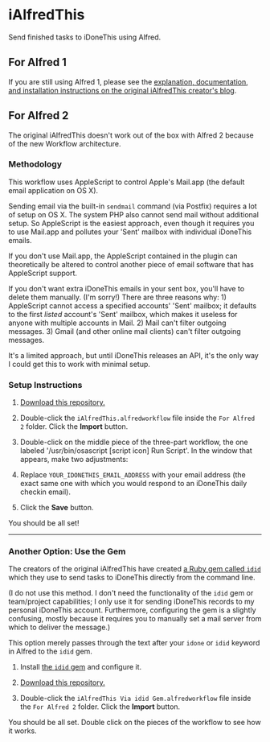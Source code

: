 # iAlfredThis

Send finished tasks to iDoneThis using Alfred.


## For Alfred 1

If you are still using Alfred 1, please see the [explanation, documentation, and installation instructions on the original iAlfredThis creator's blog](http://devblog.springest.com/alfred-app-idonethis-for-logging-your-todos-gtd-style).


## For Alfred 2

The original iAlfredThis doesn't work out of the box with Alfred 2 because of the new Workflow architecture.


### Methodology

This workflow uses AppleScript to control Apple's Mail.app (the default email application on OS X).

Sending email via the built-in `sendmail` command (via Postfix) requires a lot of setup on OS X. The system PHP also cannot send mail without additional setup. So AppleScript is the easiest approach, even though it requires you to use Mail.app and pollutes your 'Sent' mailbox with individual iDoneThis emails.

If you don't use Mail.app, the AppleScript contained in the plugin can theoretically be altered to control another piece of email software that has AppleScript support.

If you don't want extra iDoneThis emails in your sent box, you'll have to delete them manually. (I'm sorry!) There are three reasons why: 1) AppleScript cannot access a specified accounts' 'Sent' mailbox; it defaults to the first *listed* account's 'Sent' mailbox, which makes it useless for anyone with multiple accounts in Mail. 2) Mail can't filter outgoing messages. 3) Gmail (and other online mail clients) can't filter outgoing messages.

It's a limited approach, but until iDoneThis releases an API, it's the only way I could get this to work with minimal setup.


### Setup Instructions

1. [Download this repository.](https://github.com/matthewmcvickar/iAlfredThis/archive/master.zip)

1. Double-click the `iAlfredThis.alfredworkflow` file inside the `For Alfred 2` folder. Click the **Import** button.

1. Double-click on the middle piece of the three-part workflow, the one labeled '/usr/bin/osascript [script icon] Run Script'. In the window that appears, make two adjustments:

1. Replace `YOUR_IDONETHIS_EMAIL_ADDRESS` with your email address (the exact same one with which you would respond to an iDoneThis daily checkin email).

1. Click the **Save** button.

You should be all set!

---

### Another Option: Use the Gem

The creators of the original iAlfredThis have created [a Ruby gem called `idid`](http://devblog.springest.com/idonethis-from-the-command-line-with-the-idid-gem) which they use to send tasks to iDoneThis directly from the command line.

(I do not use this method. I don't need the functionality of the `idid` gem or team/project capabilities; I only use it for sending iDoneThis records to my personal iDoneThis account. Furthermore, configuring the gem is a slightly confusing, mostly because it requires you to manually set a mail server from which to deliver the message.)

This option merely passes through the text after your `idone` or `idid` keyword in Alfred  to the `idid` gem.

1. Install [the `idid` gem](http://devblog.springest.com/idonethis-from-the-command-line-with-the-idid-gem) and configure it.

1. [Download this repository.](https://github.com/matthewmcvickar/iAlfredThis/archive/master.zip)

1. Double-click the `iAlfredThis Via idid Gem.alfredworkflow` file inside the `For Alfred 2` folder. Click the **Import** button.

You should be all set. Double click on the pieces of the workflow to see how it works.